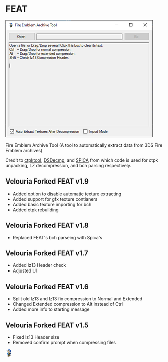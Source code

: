 # FEAT

![UI](example_pictures/UI_5.png)

Fire Emblem Archive Tool (A tool to automatically extract data from 3DS Fire Emblem archives)

Credit to [ctpktool](https://github.com/polaris-/ctpktool), [DSDecmp](https://github.com/einstein95/dsdecmp), and [SPICA](https://github.com/gdkchan/SPICA) from which code is used for ctpk unpacking, LZ decompression, and bch parsing respectively. 

## Velouria Forked FEAT v1.9
- Added option to disable automatic texture extracting
- Added support for gfx texture contianers
- Added basic texture importing for bch
- Added ctpk rebuilding

## Velouria Forked FEAT v1.8
- Replaced FEAT's bch parseing with Spica's

## Velouria Forked FEAT v1.7
- Added lz13 Header check 
- Adjusted UI

## Velouria Forked FEAT v1.6
- Split old lz13 and  lz13 fix compression to Normal and Extended
- Changed Extended compression to Alt instead of Ctrl
- Added more info to starting message

## Velouria Forked FEAT v1.5
- Fixed lz13 Header size
- Removed confirm prompt when compressing files

![newicon](example_pictures/Vel_Icon.png)
